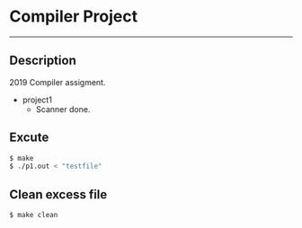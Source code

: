 # Compiler Project
---
## Description
2019 Compiler assigment.

* project1
    * Scanner done.
## Excute
``` bash
$ make
$ ./p1.out < "testfile"
```

## Clean excess file
``` bash
$ make clean
```
